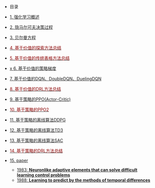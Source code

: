 <!-- _sidebar.md -->

* 目录

* [1. 强化学习概述](zh-cn/01-强化学习概述.md)
* [2. 隐马尔可夫决策过程](zh-cn/02-隐马尔可夫决策过程.md)
* [3. 贝尔曼方程](zh-cn/03-贝尔曼方程.md)
* [<font color=darkred>4. 基于价值的探索方法总结</font>](zh-cn/04-基于价值的探索方法总结.md)
* [<font color=darkred>5. 基于价值的传统表格方法总结</font>](zh-cn/05-基于价值的传统表格方法总结.md)
* [x 6. 基于价值的策略梯度](zh-cn/06-基于价值的策略梯度.md)
* [7. 基于价值的DQN、DoubleDQN、DuelingDQN](zh-cn/07-基于价值的DQN_DoubleDQN_DuelingDQN.md)
* [<font color=darkred>8. 基于价值的DRL方法总结</font>](zh-cn/08-基于价值的DRL方法总结.md)
* [9. 基于策略的PPO(Actor-Critic)](zh-cn/09-基于策略的PPO.md)
* [<font color=darkred>10. 基于策略的PPO2</font>](zh-cn/10-基于策略的PPO2.md)
* [11. 基于策略的离线算法DDPG](zh-cn/11-基于策略的离线算法DDPG.md)
* [12. 基于策略的离线算法TD3](zh-cn/12-基于策略的离线算法TD3.md)
* [13. 基于策略的离线算法SAC](zh-cn/13-基于策略的离线算法SAC.md)
* [<font color=darkred>14. 基于策略的DRL方法总结</font>](zh-cn/14-基于策略的方法总结.md)
* [15. paper](zh-cn/15-paper.md)
    * [1983: **Neuronlike adaptive elements that can solve difficult learning control problems**](zh-cn/papers/1983_Neuronlike_adaptive_elements_that_can_solve_difficult_learning_control_problems.md)
    * [1988: **Learning to predict by the methods of temporal differences**](zh-cn/papers/1988_Learning_to_predict_by_the_methods_of_temporal_differences.md)
